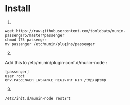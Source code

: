# Install

1)
```
wget https://raw.githubusercontent.com/tomlobato/munin-passenger5/master/passenger
chmod 755 passenger
mv passenger /etc/munin/plugins/passenger
```

2)
Add this to /etc/munin/plugin-conf.d/munin-node :
```
[passenger]
user root
env.PASSENGER_INSTANCE_REGISTRY_DIR /tmp/aptmp
```

3)
```
/etc/init.d/munin-node restart
```
